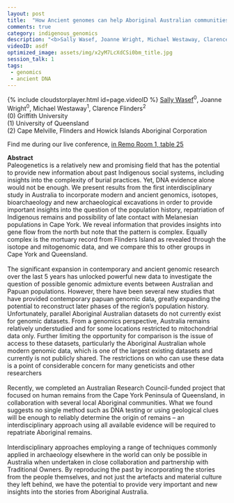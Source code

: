 ```yaml
---
layout: post
title:  "How Ancient genomes can help Aboriginal Australian communities: lessons from the Cape York project"
comments: true
category: indigenous_genomics
description: "<b>Sally Wasef, Joanne Wright, Michael Westaway, Clarence Flinders</b><br/>Paleogenetics is a relatively new and promising fi..."
videoID: asdf
optimized_image: assets/img/x2yM7LcXdCSi0bm_title.jpg
session_talk: 1
tags:
 - genomics
 - ancient DNA
---
```

{% include cloudstorplayer.html id=page.videoID %}
<u>Sally Wasef</u><sup>0</sup>, Joanne Wright<sup>0</sup>, Michael Westaway<sup>1</sup>, Clarence Flinders<sup>2</sup><br/>
\(0\) Griffith University<br/>
\(1\) University of Queensland<br/>
\(2\) Cape Melville, Flinders and Howick Islands Aboriginal Corporation

Find me during our live conference, [in Remo Room 1, table 25](https://remo.co)

<b>Abstract</b><br/>
Paleogenetics is a relatively new and promising field that has the potential to provide new information about past Indigenous social systems, including insights into the complexity of burial practices. Yet, DNA evidence alone would not be enough. We present results from the first interdisciplinary study in Australia to incorporate modern and ancient genomics, isotopes, bioarchaeology and new archaeological excavations in order to provide important insights into the question of the population history, repatriation of Indigenous remains and possibility of late contact with Melanesian populations in Cape York. We reveal information that provides insights into gene flow from the north but note that the pattern is complex. Equally complex is the mortuary record from Flinders Island as revealed through the isotope and mitogenomic data, and we compare this to other groups in Cape York and Queensland.<br/><br/>The significant expansion in contemporary and ancient genomic research over the last 5 years has unlocked powerful new data to investigate the question of possible genomic admixture events between Australian and Papuan populations. However, there have been several new studies that have provided contemporary papuan genomic data, greatly expanding the potential to reconstruct later phases of the region’s population history. Unfortunately, parallel Aboriginal Australian datasets do not currently exist for genomic datasets. From a genomics perspective, Australia remains relatively understudied and for some locations restricted to mitochondrial data only. Further limiting the opportunity for comparison is the issue of access to these datasets, particularly the Aboriginal Australian whole modern genomic data, which is one of the largest existing datasets and currently is not publicly shared. The restrictions on who can use these data is a point of considerable concern for many geneticists and other researchers<br/><br/>Recently, we completed an Australian Research Council-funded project that focused on human remains from the Cape York Peninsula of Queensland, in collaboration with several local Aboriginal communities. What we found suggests no single method such as DNA testing or using geological clues will be enough to reliably determine the origin of remains – an interdisciplinary approach using all available evidence will be required to repatriate Aboriginal remains. <br/><br/>Interdisciplinary approaches employing a range of techniques commonly applied in archaeology elsewhere in the world can only be possible in Australia when undertaken in close collaboration and partnership with Traditional Owners. By reproducing the past by incorporating the stories from the people themselves, and not just the artefacts and material culture they left behind, we have the potential to provide very important and new insights into the stories from Aboriginal Australia.<br/> <br/><br/>
